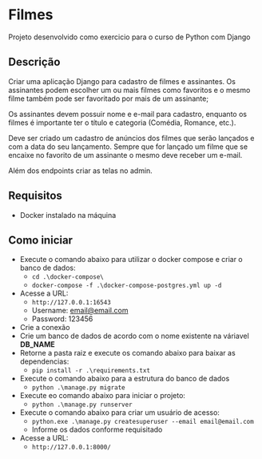 # Filmes

Projeto desenvolvido como exercicio para o curso de Python com Django

## Descrição

Criar uma aplicação Django para cadastro de filmes e assinantes. Os assinantes podem escolher um ou mais filmes como favoritos e o mesmo filme também pode ser favoritado por mais de um assinante;

Os assinantes devem possuir nome e e-mail para cadastro, enquanto os filmes é importante ter o título e categoria (Comédia, Romance, etc.).

Deve ser criado um cadastro de anúncios dos filmes que serão lançados e com a data do seu lançamento. Sempre que for lançado um filme que se encaixe no favorito de um assinante o mesmo deve receber um e-mail.

Além dos endpoints criar as telas no admin.

## Requisitos

* Docker instalado na máquina 

## Como iniciar

* Execute o comando abaixo para utilizar o docker compose e criar o banco de dados:
  * ```cd .\docker-compose\```
  * ```docker-compose -f .\docker-compose-postgres.yml up -d```
* Acesse a URL:
  * ``http://127.0.0.1:16543``
  * Username: email@email.com
  * Password: 123456
* Crie a conexão
* Crie um banco de dados de acordo com o nome existente na váriavel **DB_NAME** 
* Retorne a pasta raiz e execute os comando abaixo para baixar as dependencias:
  * ``pip install -r .\requirements.txt``
* Execute o comando abaixo para a estrutura do banco de dados
  * ``python .\manage.py migrate``
* Execute eo comando abaixo para iniciar o projeto:
  * ``python .\manage.py runserver``
* Execute o comando abaixo para criar um usuário de acesso:
  * ``python.exe .\manage.py createsuperuser --email email@email.com``
  * Informe os dados conforme requisitado
* Acesse a URL:
  * ``http://127.0.0.1:8000/ ``
